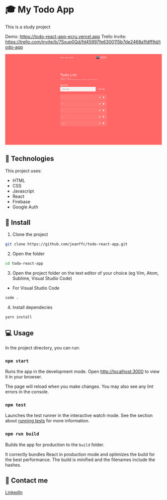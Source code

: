 # 🎓 My Todo App

This is a study project

Demo: <a href="https://todo-react-app-ecru.vercel.app">https://todo-react-app-ecru.vercel.app</a>
Trello Invite: <a href="https://trello.com/invite/b/7Sxup0Qd/fd45997fe6300115b7de2468a1fdff9d/todo-app">https://trello.com/invite/b/7Sxup0Qd/fd45997fe6300115b7de2468a1fdff9d/todo-app</a>

![My Todo App](/src/assets/imgs/todo-app.png)

## 📌 Technologies

This project uses:

- HTML
- CSS
- Javascript
- React
- Firebase
- Google Auth

## 🚀 Install

1. Clone the project

```bash
git clone https://github.com/jeanffc/todo-react-app.git
```

2. Open the folder

```bash
cd todo-react-app
```

3. Open the project folder on the text editor of your choice (eg Vim, Atom, Sublime, Visual Studio Code)

- For Visual Studio Code

```bash
code .
```

4. Install dependecies

```bash
yarn install
```

## 💻 Usage

In the project directory, you can run:

### `npm start`

Runs the app in the development mode. Open [http://localhost:3000](http://localhost:3000) to view it in your browser.

The page will reload when you make changes. You may also see any lint errors in the console.

### `npm test`

Launches the test runner in the interactive watch mode. See the section about [running tests](https://facebook.github.io/create-react-app/docs/running-tests) for more information.

### `npm run build`

Builds the app for production to the `build` folder.

It correctly bundles React in production mode and optimizes the build for the best performance. The build is minified and the filenames include the hashes.

## 📱 Contact me

<a href="https://www.linkedin.com/in/jeancampos/"> LinkedIn</a>
